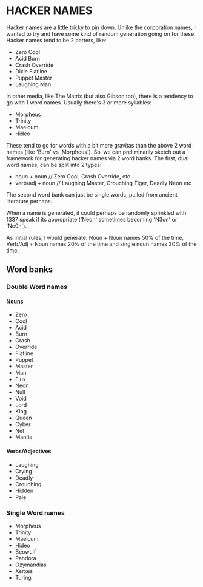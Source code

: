 # HACKER NAMES

Hacker names are a little tricky to pin down. Unlike the corporation names, I wanted to try and have some kind of random generation going on for these. Hacker names tend to be 2 parters, like:

- Zero Cool
- Acid Burn
- Crash Override
- Dixie Flatline
- Puppet Master
- Laughing Man

In other media, like The Matrix (but also Gibson too), there is a tendency to go with 1 word names. Usually there's 3 or more syllables:

- Morpheus
- Trinity
- Maelcum
- Hideo

These tend to go for words with a bit more gravitas than the above 2 word names (like 'Burn' vs 'Morpheus'). So, we can preliminarily sketch out a framework for generating hacker names via 2 word banks. The first, dual word names, can be split into 2 types:

 - noun + noun // Zero Cool, Crash Override, etc
 - verb/adj + noun // Laughing Master, Crouching Tiger, Deadly Neon etc

The second word bank can just be single words, pulled from ancient literature perhaps.

When a name is generated, it could perhaps be randomly sprinkled with 1337 speak if its appropriate ('Neon' sometimes becoming 'N3on' or 'Ne0n').

As initial rules, I would generate: Noun + Noun names 50% of the time, Verb/Adj + Noun names 20% of the time and single noun names 30% of the time.

## Word banks

###  Double Word names

#### Nouns

- Zero
- Cool
- Acid
- Burn
- Crash
- Override
- Flatline
- Puppet
- Master
- Man
- Flux
- Neon
- Null
- Void
- Lord
- King
- Queen
- Cyber
- Net
- Mantis

#### Verbs/Adjectives

- Laughing
- Crying
- Deadly
- Crouching
- Hidden
- Pale

### Single Word names

- Morpheus
- Trinity
- Maelcum
- Hideo
- Beowulf
- Pandora
- Ozymandias
- Xerxes
- Turing
